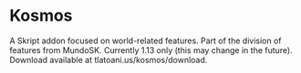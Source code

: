 # Kosmos
A Skript addon focused on world-related features. Part of the division of features from MundoSK. Currently 1.13 only (this may change in the future). Download available at tlatoani.us/kosmos/download.

